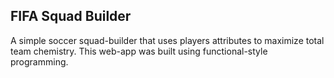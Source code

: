 ## FIFA Squad Builder

A simple soccer squad-builder that uses players attributes to maximize total team chemistry. This web-app was built using functional-style programming.
